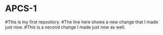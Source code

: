 # APCS-1
#This is my first repository.
#The line here shows a new change that I made just now.
#This is a  second change I made just now as well.
